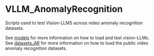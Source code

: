 # VLLM_AnomalyRecognition

Scripts used to test Vision-LLMS across video anomaly recognition datasets.

See [models](./models) for more information on how to load and test vision-LLMs.  
See [datasets_AR](./datasets_AR) for more information on how to load the public video anomaly recognition datasets.
